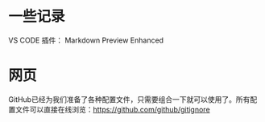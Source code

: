 一些记录
========
VS CODE 插件：
Markdown Preview Enhanced

网页
==========
GitHub已经为我们准备了各种配置文件，只需要组合一下就可以使用了。所有配置文件可以直接在线浏览：https://github.com/github/gitignore